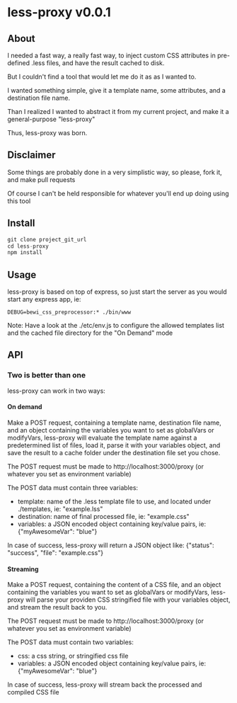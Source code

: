 # less-proxy v0.0.1

## About

I needed a fast way, a really fast way, to inject custom CSS attributes in pre-defined .less files, and have the result cached to disk.

But I couldn't find a tool that would let me do it as as I wanted to.

I wanted something simple, give it a template name, some attributes, and a destination file name.

Than I realized I wanted to abstract it from my current project, and make it a general-purpose "less-proxy"

Thus, less-proxy was born.

## Disclaimer

Some things are probably done in a very simplistic way, so please, fork it, and make pull requests

Of course I can't be held responsible for whatever you'll end up doing using this tool

## Install

```js
git clone project_git_url
cd less-proxy
npm install
```

## Usage

less-proxy is based on top of express, so just start the server as you would start any express app, ie:
```shell
DEBUG=bewi_css_preprocessor:* ./bin/www
```
Note: Have a look at the ./etc/env.js to configure the allowed templates list and the cached file directory for the "On Demand" mode

## API

### Two is better than one

less-proxy can work in two ways:

#### On demand
Make a POST request, containing a template name, destination file name, and an object containing the variables you want to set as globalVars or modifyVars, less-proxy will evaluate the template name against a predetermined list of files, load it, parse it with your variables object, and save the result to a cache folder under the destination file set you chose.

The POST request must be made to http://localhost:3000/proxy (or whatever you set as environment variable)

The POST data must contain three variables:
* template: name of the .less template file to use, and located under ./templates, ie: "example.lss"
* destination: name of final processed file, ie: "example.css"
* variables: a JSON encoded object containing key/value pairs, ie: {"myAwesomeVar": "blue"}

In case of success, less-proxy will return a JSON object like: {"status": "success", "file": "example.css"}

#### Streaming
Make a POST request, containing the content of a CSS file, and an object containing the variables you want to set as globalVars or modifyVars, less-proxy will parse your providen CSS stringified file with your variables object, and stream the result back to you.

The POST request must be made to http://localhost:3000/proxy (or whatever you set as environment variable)

The POST data must contain two variables:
* css: a css string, or stringified css file
* variables: a JSON encoded object containing key/value pairs, ie: {"myAwesomeVar": "blue"}

In case of success, less-proxy will stream back the processed and compiled CSS file
